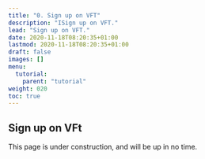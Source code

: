```yaml
---
title: "0. Sign up on VFT"
description: "ISign up on VFT."
lead: "Sign up on VFT."
date: 2020-11-18T08:20:35+01:00
lastmod: 2020-11-18T08:20:35+01:00
draft: false
images: []
menu:
  tutorial:
    parent: "tutorial"
weight: 020
toc: true
---
```


## Sign up on VFt

This page is under construction, and will be up in no time.

<!-- Doks uses npm to install dependencies and run commands. Installing npm is pretty simple. Download and install [Node.js](https://nodejs.org/) (it includes npm) for your platform.

### Check Node.js install

{{< btn-copy text="node --version" >}}

```bash
node --version
```

### Check npm install

{{< btn-copy text="npm --version" >}}

```bash
npm --version
``` -->

